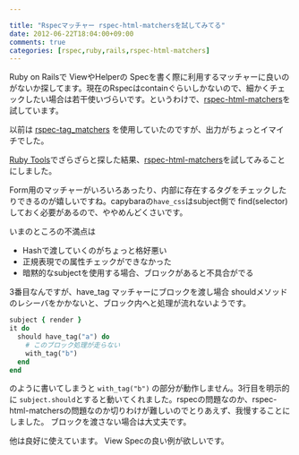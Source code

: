 ```yaml
---

title: "Rspecマッチャー rspec-html-matchersを試してみてる"
date: 2012-06-22T18:04:00+09:00
comments: true
categories: [rspec,ruby,rails,rspec-html-matchers]
---
```

Ruby on Railsで ViewやHelperの Specを書く際に利用するマッチャーに良いのがないか探してます。現在のRspecはcontainぐらいしかないので、細かくチェックしたい場合は若干使いづらいです。というわけで、[rspec-html-matchers](https://github.com/kucaahbe/rspec-html-matchers)を試しています。

以前は [rspec-tag_matchers](https://github.com/dcuddeback/rspec-tag_matchers) を使用していたのですが、出力がちょっとイマイチでした。

[Ruby Tools](www.ruby-toolbox.com)でざらざらと探した結果、[rspec-html-matchers](https://github.com/kucaahbe/rspec-html-matchers)を試してみることにしました。

Form用のマッチャーがいろいろあったり、内部に存在するタグをチェックしたりできるのが嬉しいですね。capybaraの`have_css`はsubject側で find(selector)しておく必要があるので、ややめんどくさいです。

いまのところの不満点は

* Hashで渡していくのがちょっと格好悪い
* 正規表現での属性チェックができなかった
* 暗黙的なsubjectを使用する場合、ブロックがあると不具合がでる

3番目なんですが、have_tag マッチャーにブロックを渡し場合 shouldメソッドのレシーバをかかないと、ブロック内へと処理が流れないようです。


```ruby
subject { render }
it do
  should have_tag("a") do
    # このブロック処理が走らない
    with_tag("b")
  end
end
```


のように書いてしまうと `with_tag("b")` の部分が動作しません。3行目を明示的に `subject.should`とすると動いてくれました。rspecの問題なのか、rspec-html-matchersの問題なのか切りわけが難しいのでとりあえず、我慢することにしました。
ブロックを渡さない場合は大丈夫です。

他は良好に使えています。
View Specの良い例が欲しいです。
